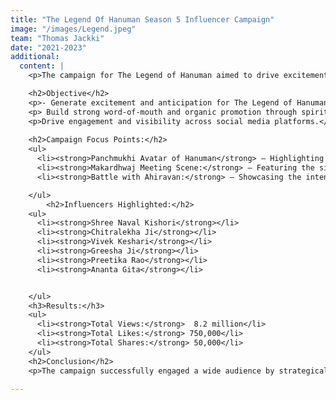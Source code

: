 ```yaml
---
title: "The Legend Of Hanuman Season 5 Influencer Campaign"
image: "/images/Legend.jpeg"
team: "Thomas Jackki"
date: "2021-2023"
additional:
  content: |
    <p>The campaign for The Legend of Hanuman aimed to drive excitement and engagement by collaborating with spiritual influencers. The strategy focused on creating content that resonated with the target audience, emphasizing key themes of the show and encouraging viewers to connect with the series on a deeper level.</p>

    <h2>Objective</h2>
    <p>- Generate excitement and anticipation for The Legend of Hanuman.</p>
    <p> Build strong word-of-mouth and organic promotion through spiritual influencers.</p>
    <p>Drive engagement and visibility across social media platforms.</p>
    
    <h2>Campaign Focus Points:</h2>
    <ul>
      <li><strong>Panchmukhi Avatar of Hanuman</strong> – Highlighting this powerful form of Hanuman.</li>
      <li><strong>Makardhwaj Meeting Scene:</strong> – Featuring the significant interaction between Hanuman and Makardhwaj.</li>
      <li><strong>Battle with Ahiravan:</strong> – Showcasing the intense battle scene.</li>

    </ul>
        <h2>Influencers Highlighted:</h2>
    <ul>
      <li><strong>Shree Naval Kishori</strong></li>
      <li><strong>Chitralekha Ji</strong></li>
      <li><strong>Vivek Keshari</strong></li>
      <li><strong>Greesha Ji</strong></li>
      <li><strong>Preetika Rao</strong></li>
      <li><strong>Ananta Gita</strong></li>


    </ul>
    <h3>Results:</h3>
    <ul>
      <li><strong>Total Views:</strong>  8.2 million</li>
      <li><strong>Total Likes:</strong> 750,000</li>
      <li><strong>Total Shares:</strong> 50,000</li>
    </ul>
    <h2>Conclusion</h2>
    <p>The campaign successfully engaged a wide audience by strategically collaborating with key influencers from the spiritual community. Their content amplified the show’s message, creating substantial buzz and anticipation around The Legend of Hanuman.</p>

---
```


